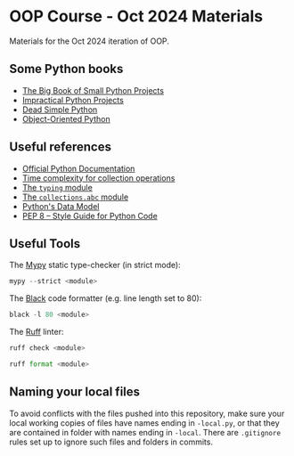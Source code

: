# OOP Course - Oct 2024 Materials

Materials for the Oct 2024 iteration of OOP.

## Some Python books

- [The Big Book of Small Python Projects](https://nostarch.com/big-book-small-python-projects)
- [Impractical Python Projects](https://nostarch.com/impracticalpythonprojects)
- [Dead Simple Python](https://nostarch.com/dead-simple-python)
- [Object-Oriented Python](https://nostarch.com/object-oriented-python)

## Useful references

- [Official Python Documentation](https://docs.python.org/3/)
- [Time complexity for collection operations](https://wiki.python.org/moin/TimeComplexity)
- [The ``typing`` module](https://docs.python.org/3/library/typing.html)
- [The ``collections.abc`` module](https://docs.python.org/3/library/collections.abc.html)
- [Python's Data Model](https://docs.python.org/3/reference/datamodel.html)
- [PEP 8 – Style Guide for Python Code](https://peps.python.org/pep-0008/)

## Useful Tools

The [Mypy](https://github.com/python/mypy) static type-checker (in strict mode):

```py
mypy --strict <module>
```

The [Black](https://github.com/psf/black) code formatter (e.g. line length set to 80):

```py
black -l 80 <module>
```

The [Ruff](https://github.com/astral-sh/ruff) linter:

```py
ruff check <module>
```

```py
ruff format <module>
```

## Naming your local files

To avoid conflicts with the files pushed into this repository, make sure your local working copies of files have names ending in `-local.py`, or that they are contained in folder with names ending in `-local`.
There are `.gitignore` rules set up to ignore such files and folders in commits.
